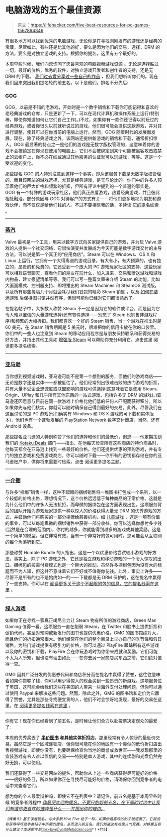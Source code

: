 # 电脑游戏的五个最佳资源

> 原文：<https://lifehacker.com/five-best-resources-for-pc-games-1567864346>

有很多地方可以找到优秀的电脑游戏，无论你是在寻找刚刚发布的游戏还是经典的宝藏。尽管如此，有些还是比其他的好，要么是因为他们的交易，选择，DRM 的方法，要么是对独立游戏的支持。根据你的提名，这里有五个最好的。



本周早些时候，我们向您询问了您最喜欢的电脑视频游戏资源 。无论是选择胜过一切，最好的价格，优秀的软件，对独立游戏开发者和创作者的支持，还是无 DRM 的下载。 [我们过去曾分享过一些自己的作品](http://lifehacker.com/beyond-steam-the-best-places-to-find-deals-on-pc-games-1459538571) ，但我们想听听你们的。现在我们回来突出我们提名轮的前五名。以下是他们，排名不分先后:

### GOG

GOG，以前是不错的老游戏，开始时是一个数字销售和下载你可能记得和喜欢的老经典游戏的仓库，只是更新了一下，可以在现代计算机和操作系统上运行(特别棒，即使你知道如何让它们自己工作)。)不过，如果你有一款你还记得以前玩过的经典游戏，或者你很久以前就听说过的游戏，他们很可能会提供这款游戏，并对其进行调整，使其可以在你当前的电脑上运行。然而，GOG 随着时代的发展而发展。现在，除了经典游戏之外，该网站还提供新游戏的销售和下载，通常折扣惊人。GOG 最显著的特点之一是他们的游戏是无数字版权管理的，这意味着你的游戏不会被锁定在你现在使用的电脑上，它们不会被绑定到某个可能被黑客攻击或禁止的云帐户上，你不必在线或通过其他服务的认证就可以玩游戏，等等。这是一个受欢迎的变化。

那些提名 GOG 的人特别注意到这样一个事实，即从该服务下载是无数字版权管理的，而且该网站的游戏选择，尤其是经典游戏，是无与伦比的。你们中的许多人预示着他们的巨大价格和频繁的折扣，但所有评论中提到的一个普遍的事实是，GOG 有一个特殊的游戏玩家社区，他们真正热爱游戏，热爱经典游戏，并且彼此相处融洽。部分原因与 GOG 对待客户的方式有关——将他们更多地视为朋友和游戏伙伴，而不仅仅是给他们钱的人。不过不要相信我的话，多读读 [它的提名线索](http://lifehacker.com/vote-gog-formerly-good-old-games-why-aside-from-hos-1566997313) 。

* * *

### [蒸汽](http://store.steampowered.com/)

Valve 最初是一个工具，用来以数字方式向买家提供自己的游戏，并为玩 Valve 游戏的人提供一个社交网络，它很快演变并发展成为今天可能是数字游戏交付的主导方法，可以说是第一个真正的“应用商店”。Steam 可以在 Windows、OS X 和 Linux 上运行，它拥有一个大得离谱的游戏目录，有大有小，有大预算的，也有独立的，昂贵的和免费的。它还受到一个庞大的 PC 游戏玩家社区的支持，这些玩家可以相互语音聊天，查看他们的朋友在玩什么，加入进来，交易和赠送游戏和游戏内物品，建立愿望清单等等。我们可以写一整篇文章来介绍 Steam 的功能，比如大画面模式、控制器支持、即将推出的 Steam Machines 和 SteamOS 测试版，以及所有那些每隔几个月就会耗尽我们钱包的精彩 Steam 销售 ，以及 [如何在装满游戏](http://lifehacker.com/how-to-keep-your-overflowing-steam-library-neatly-organ-1352077149) 后保持图书馆井然有序，但很可能你已经对它们都很熟悉了。

在提名帖子中，大多数人称赞 Steam 不一定是因为它的软件或平台，而是因为它令人难以置信的大量游戏选择(还有软件选择——别忘了 Steam 也销售非游戏程序)和频繁的大幅折扣。我们都喜欢一个好的 Steam 销售，当一个游戏在推出时是 60 美元，在 Steam 销售期间是 5 美元时，很难把你的信用卡放在你的口袋里。你们中的一些人也注意到 Steam 的移动应用程序是与朋友保持联系和获得交易的好方法，并指出其他工具如 [增强版 Steam](http://www.enhancedsteam.com/) 可以帮助你充分利用它。点击这里 阅读更多提名线索。

* * *

### [亚马逊](http://www.amazon.com/Game-Downloads/b?asc_campaign=InlineText&asc_refurl=https://lifehacker.com/five-best-resources-for-pc-games-1567864346&asc_source=&node=979455011&tag=kinjalifehackerlink-20)

当你想到视频游戏时，亚马逊可能不是第一个想到的服务，但他们的游戏商店——无论是数字还是实体——都被低估了。他们经常列出很难击败的热门游戏的折扣，并有大量不受企业忠诚度或联盟影响的游戏可供选择(这意味着它是使用 Steam、Origin、UPlay 和几乎所有其他东西的一站式游戏，包括许多无 DRM 的游戏)。)亚马逊还因愿意与目前在同一款游戏上价格比他们低的任何人匹配而获得积分，所以如果你先与他们核实，你就可以随时确保自己得到最好的交易。此外，尽管我们在这里讨论的是 PC 游戏(他们确实有 Windows 和 OS X 游戏的可下载和实体版本)，他们也有一个蓬勃发展的 PlayStation Network 数字交付商店，当然，还有 Android 设备。

那些提名亚马逊的人特别称赞了他们的选择和他们的最低价，谢恩——他定期策划我们的 [Kotaku Deals](http://kotaku.com/deals) 部门——指出，在他每天检查所有这些商店的特价商品时，他每天都会在亚马逊上找到一些最好的价格。他们还提供优惠的预购游戏，并有专门的独立游戏和免费游戏商店，你可以随时下载——你所有的密钥都存储在你的亚马逊账户中，供你将来需要时检索。点击 阅读更多提名主题。

* * *

### [一介捆](https://www.humblebundle.com/)

与许多“捆绑”销售一样，这种不起眼的捆绑销售将一堆图书打包成一个系列，以一个较低的价格出售，理想情况下，这个价格远远低于每种商品的正常价格。这就是为什么他们中的许多人无法抗拒，而卑微的捆绑包在这方面表现出色。这项服务背后的团队开始为游戏玩家提供一种以惊人的价格获得大量无 DRM 的优秀游戏的方式，并鼓励他们将购买的一部分捐赠给慈善机构，如 [儿童游戏](http://www.childsplaycharity.org/) ，这是一项有价值的事业，可以从每笔卑微的捆绑销售中获得一部分收益。你可以选择你想付多少钱(当然是在合理的范围内)，你付的越多，你就能得到越多的游戏或其他奖励。这是一个简单的模型，但它非常有效，当有一个非常好的包可用时，您可能会从互联网的每个角落听到它。

那些称赞 Humble Bundle 的人指出，这是一个以优惠价格尝试较小游戏的好方法，事实上，除了 PC 游戏之外，它还是独立游戏和移动游戏的一个令人惊叹的出口。捆绑包的按需付费模式也是一个巨大的推动，虽然许多捆绑包因为没有大的标题而不为人知，但这并不意味着它们不好或不值得你花钱。此外，事实上许多——尽管不是所有的也不是始终如一的——下载都是无 DRM 保护的，这在提名中赢得了一些支持。你可以在 [阅读更多关于这个不起眼的包的信息，它的提名线索在这里](http://lifehacker.com/vote-humble-bundle-why-if-youre-looking-for-drm-free-1566996787) 。

* * *

### [绿人游戏](http://www.greenmangaming.com/)

如果你正在寻找一家真正竭尽全力让 Steam 物有所值的游戏商店，Green Man Gaming 值得一看。这项服务一直在削弱 Steam，在 Twitter 和脸书上提供折扣和促销代码，甚至对预购或新发行的图书也提供优惠价格。GMG 的图书馆绝对大，而且他们的折扣通常很大。他们经常在他们的整个目录上举办自己的季节性和假日销售，为热门游戏提供有吸引力的价格，你可以通过 PlayFire 跟踪所有这些游戏以及你的密钥和下载，PlayFire 会在你玩游戏时为你带来成就和奖励。它们可能不太为人所知，但也没有理由如此——在你去另一家商店买东西之前，它们绝对值得一查。

GMG 因其广泛分发的优惠券代码和商店积分而在提名中赢得了赞誉，这往往意味着如果你攒够了钱，你可以用少得惊人的现金买到一些昂贵的新游戏。这项服务位于英国，这可能会给我们这些在美国的人带来一些海外支付处理问题，但你可以通过使用 Paypal 来解决这些问题。然而，除此之外，GMG 的图书馆和定价为它赢得了赞誉，尤其是那些寻找便宜货的人，他们不时会惊讶地发现，最好的交易在这里。在 [阅读更多提名线索在这里](http://lifehacker.com/vote-green-man-gaming-why-another-lesser-known-store-1566998849) 。

* * *

你有它！现在你已经看到了前五名，是时候让他们全力以赴投票决定观众的最爱了:

本周的优秀奖去了 [**半价图书**](http://www.hpb.com/) **和其他实体折扣店**，那里经常有令人惊讶的最低价交易。虽然它是一个区域连锁店，但你很可能在你的地区有一个类似的低价折扣店出售视频游戏，即使你没有，也要确保检查你当地的商誉或救世军——我发现那里的盒装游戏有令人难以置信的交易——特别是单人游戏，其中的连续剧和光盘仍然完好无损，可以使用。

我们还获得了一些交易网站的提名，帮助你从上述一些商店获得尽可能好的价格——很好的条目，所以如果你正在寻找尽可能好的价格，请确保你回到竞争者的电话中来查看它们。

想为你的个人最爱辩护吗，即使它不在列表中？请记住，前五名是基于本周早些时候 的竞争者线程中 [*你最受欢迎的提名。不要只抱怨前五名，在下面的讨论中让我们知道你更喜欢的选择是什么——并提出你的理由。*](http://lifehacker.com/whats-the-best-resource-for-pc-games-1566860360)

<small>*《蜂巢 5》基于读者提名。与大多数 Hive Five 帖子一样，如果你最喜欢的帖子被遗漏了，它就没有获得呼吁竞争者帖子中所需的提名，从而进入前五名。我们知道这有点像人气竞赛。对蜂巢五有什么建议？发送邮件至*</small>[<small>*tips+hivefive@lifehacker.com*</small>](mailto:tips+hivefive@lifehacker.com)<small>*！*T15】</small>